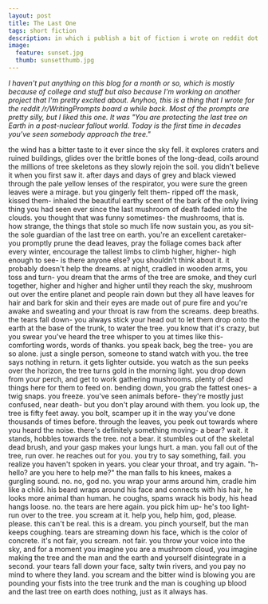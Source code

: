 ```yaml
---
layout: post
title: The Last One
tags: short fiction
description: in which i publish a bit of fiction i wrote on reddit dot com
image:
  feature: sunset.jpg
  thumb: sunsetthumb.jpg
---
```

_I haven't put anything on this blog for a month or so, which is mostly because of college and stuff but also because I'm working on another project that I'm pretty excited about. Anyhoo, this is a thing that I wrote for the reddit /r/WritingPrompts board a while back. Most of the prompts are pretty silly, but I liked this one. It was "You are protecting the last tree on Earth in a post-nuclear fallout world. Today is the first time in decades you've seen somebody approach the tree."_


the wind has a bitter taste to it ever since the sky fell. it explores craters and ruined buildings, glides over the brittle bones of the long-dead, coils around the millions of tree skeletons as they slowly rejoin the soil. you didn't believe it when you first saw it. after days and days of grey and black viewed through the pale yellow lenses of the respirator, you were sure the green leaves were a mirage. but you gingerly felt them- ripped off the mask, kissed them- inhaled the beautiful earthy scent of the bark of the only living thing you had seen ever since the last mushroom of death faded into the clouds. you thought that was funny sometimes- the mushrooms, that is. how strange, the things that stole so much life now sustain you, as you sit- the sole guardian of the last tree on earth. you're an excellent caretaker- you promptly prune the dead leaves, pray the foliage comes back after every winter, encourage the tallest limbs to climb higher, higher- high enough to see- is there anyone else? you shouldn't think about it. it probably doesn't help the dreams. at night, cradled in wooden arms, you toss and turn- you dream that the arms of the tree are smoke, and they curl together, higher and higher and higher until they reach the sky, mushroom out over the entire planet and people rain down but they all have leaves for hair and bark for skin and their eyes are made out of pure fire and you're awake and sweating and your throat is raw from the screams. deep breaths. the tears fall down- you always stick your head out to let them drop onto the earth at the base of the trunk, to water the tree. you know that it's crazy, but you swear you've heard the tree whisper to you at times like this- comforting words, words of thanks. you speak back, beg the tree- you are so alone. just a single person, someone to stand watch with you. the tree says nothing in return. it gets lighter outside. you watch as the sun peeks over the horizon, the tree turns gold in the morning light. you drop down from your perch, and get to work gathering mushrooms. plenty of dead things here for them to feed on. bending down, you grab the fattest ones- a twig snaps. you freeze. you've seen animals before- they're mostly just confused, near death- but you don't play around with them. you look up, the tree is fifty feet away. you bolt, scamper up it in the way you've done thousands of times before. through the leaves, you peek out towards where you heard the noise. there's definitely something moving- a bear? wait. it stands, hobbles towards the tree. not a bear. it stumbles out of the skeletal dead brush, and your gasp makes your lungs hurt. a man. you fall out of the tree, run over. he reaches out for you. you try to say something, fail. you realize you haven't spoken in years. you clear your throat, and try again.
"h-hello? are you here to help me?" the man falls to his knees, makes a gurgling sound. no. no, god no. you wrap your arms around him, cradle him like a child. his beard wraps around his face and connects with his hair, he looks more animal than human. he coughs, spams wrack his body, his head hangs loose. no. the tears are here again. you pick him up- he's too light- run over to the tree. you scream at it. help you, help him, god, please. please. this can't be real. this is a dream. you pinch yourself, but the man keeps coughing. tears are streaming down his face, which is the color of concrete. it's not fair, you scream. not fair. you throw your voice into the sky, and for a moment you imagine you are a mushroom cloud, you imagine making the tree and the man and the earth and yourself disintegrate in a second. your tears fall down your face, salty twin rivers, and you pay no mind to where they land. you scream and the bitter wind is blowing you are pounding your fists into the tree trunk and the man is coughing up blood and the last tree on earth does nothing, just as it always has.
